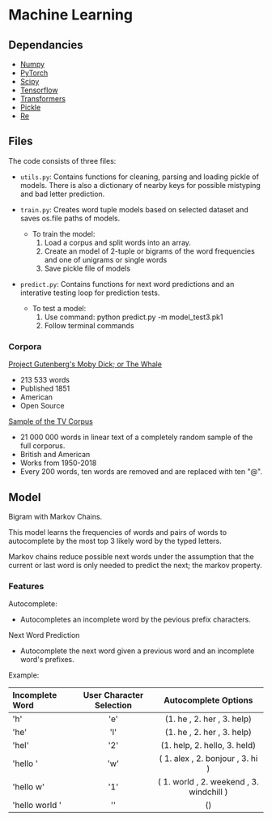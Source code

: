 # Machine Learning

## Dependancies 
- [Numpy](https://numpy.org/) 
- [PyTorch](https://pytorch.org/)
- [Scipy](https://www.scipy.org/)
- [Tensorflow](https://www.tensorflow.org/)
- [Transformers](https://huggingface.co/docs/transformers/index)
- [Pickle](https://docs.python.org/3/library/pickle.html)
- [Re](https://docs.python.org/3/library/re.html)

## Files

The code consists of three files: 
* `utils.py`: Contains functions for cleaning, parsing and loading pickle of models. There is also a dictionary of nearby keys for possible mistyping and bad letter prediction.

* `train.py`: Creates word tuple models based on selected dataset and saves os.file paths of models.

  * To train the model: 
    1. Load a corpus and split words into an array.
    2. Create an model of 2-tuple or bigrams of the word frequencies and one of unigrams or single words
    3. Save pickle file of models

* `predict.py`: Contains functions for next word predictions and an interative testing loop for prediction tests.

  * To test a model:
    1. Use command: python predict.py -m model_test3.pk1
    2. Follow terminal commands

### Corpora

[Project Gutenberg's Moby Dick; or The Whale](https://www.gutenberg.org/files/2701/2701-h/2701-h.htm)
- 213 533 words
- Published 1851
- American
- Open Source

[Sample of the TV Corpus](https://www.corpusdata.org/formats.asp)
- 21 000 000 words in linear text of a completely random sample of the full corporus.
- British and American
- Works from 1950-2018
- Every 200 words, ten words are removed and are replaced with ten "@".

## Model

Bigram with Markov Chains.

This model learns the frequencies of words and pairs of words to autocomplete by the most top 3 likely word by the typed letters.

Markov chains reduce possible next words under the assumption that the current or last word is only needed to predict the next; the markov property. 

### Features

Autocomplete:
- Autocompletes an incomplete word by the pevious prefix characters.

Next Word Prediction
- Autocomplete the next word given a previous word and an incomplete word's prefixes. 

Example:

| Incomplete Word | User Character Selection | Autocomplete Options |
| :--------------- |:--:| :----------------------------: |
| 'h'             | 'e' | (1. he , 2. her , 3. help)   |
| 'he'            | 'l' | (1. he , 2. her , 3. help)   |
| 'hel'           | '2' | (1. help, 2. hello, 3. held) |
| 'hello '        | 'w' | ( 1. alex , 2. bonjour , 3. hi ) |
| 'hello w'       | '1' | ( 1. world , 2. weekend  , 3. windchill ) |
| 'hello world '  | ''  | () |

